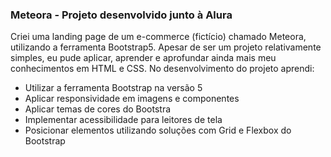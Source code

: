 ### Meteora - Projeto desenvolvido junto à Alura
Criei uma landing page de um e-commerce (fictício) chamado Meteora, utilizando a ferramenta Bootstrap5. Apesar de ser um projeto relativamente simples, eu pude aplicar, aprender e aprofundar ainda mais meu conhecimentos em HTML e CSS. 
No desenvolvimento do projeto aprendi:
- Utilizar a ferramenta Bootstrap na versão 5
- Aplicar responsividade em imagens e componentes
- Aplicar temas de cores do Bootstra
- Implementar acessibilidade para leitores de tela
- Posicionar elementos utilizando soluções com Grid e Flexbox do Bootstrap
